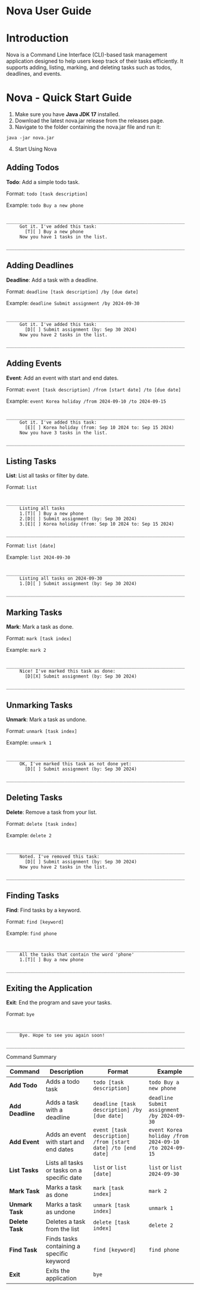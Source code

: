 # Nova User Guide


# Introduction

Nova is a Command Line Interface (CLI)-based task management application designed to help users keep track of their
tasks efficiently. It supports adding, listing, marking, and deleting tasks such as todos, deadlines, and events.

# Nova - Quick Start Guide


1. Make sure you have **Java JDK 17** installed.
2. Download the latest nova.jar release from the releases page.
3. Navigate to the folder containing the nova.jar file and run it:
``` 
java -jar nova.jar
``` 
4. Start Using Nova

## Adding Todos

**Todo**: Add a simple todo task.

Format: `todo [task description]`

Example: `todo Buy a new phone`

```    
    ___________________________________________________________________
     Got it. I've added this task:
       [T][ ] Buy a new phone
     Now you have 1 tasks in the list.
    ___________________________________________________________________
```

## Adding Deadlines

**Deadline**: Add a task with a deadline.

Format: `deadline [task description] /by [due date]`

Example: `deadline Submit assignment /by 2024-09-30`

```
    ___________________________________________________________________
     Got it. I've added this task:
       [D][ ] Submit assignment (by: Sep 30 2024)
     Now you have 2 tasks in the list.
    ___________________________________________________________________
```

## Adding Events

**Event**: Add an event with start and end dates.

Format: `event [task description] /from [start date] /to [due date]`

Example: `event Korea holiday /from 2024-09-10 /to 2024-09-15`

```
    ___________________________________________________________________
     Got it. I've added this task:
       [E][ ] Korea holiday (from: Sep 10 2024 to: Sep 15 2024)
     Now you have 3 tasks in the list.
    ___________________________________________________________________
```   

## Listing Tasks

**List**: List all tasks or filter by date.

Format: `list`  

```   
    ___________________________________________________________________
     Listing all tasks
     1.[T][ ] Buy a new phone
     2.[D][ ] Submit assignment (by: Sep 30 2024)
     3.[E][ ] Korea holiday (from: Sep 10 2024 to: Sep 15 2024)
    ___________________________________________________________________
```

Format: `list [date]`

Example: `list 2024-09-30`
```
    ___________________________________________________________________
     Listing all tasks on 2024-09-30
     1.[D][ ] Submit assignment (by: Sep 30 2024)
    ___________________________________________________________________
```
## Marking  Tasks

**Mark**: Mark a task as done.

Format: `mark [task index]`

Example: `mark 2`  
```
    ___________________________________________________________________
     Nice! I've marked this task as done:
       [D][X] Submit assignment (by: Sep 30 2024)
    ___________________________________________________________________
```

## Unmarking Tasks

**Unmark**: Mark a task as undone.

Format: `unmark [task index]`

Example: `unmark 1`

```
    ___________________________________________________________________
     OK, I've marked this task as not done yet:
       [D][ ] Submit assignment (by: Sep 30 2024)
    ___________________________________________________________________
```

## Deleting Tasks

**Delete**: Remove a task from your list.

Format: `delete [task index]`

Example: `delete 2`

```
    ___________________________________________________________________
     Noted. I've removed this task:
       [D][ ] Submit assignment (by: Sep 30 2024)
     Now you have 2 tasks in the list.
    ___________________________________________________________________
```

## Finding Tasks

**Find**: Find tasks by a keyword.

Format: `find [keyword]`

Example: `find phone`

```
    ___________________________________________________________________
     All the tasks that contain the word 'phone'
     1.[T][ ] Buy a new phone
    ___________________________________________________________________
```

## Exiting the Application

**Exit**: End the program and save your tasks.

Format: `bye`

```
    ___________________________________________________________________
     Bye. Hope to see you again soon!
    ___________________________________________________________________
```

Command Summary

| **Command**       | **Description**                                  | **Format**                                   | **Example**                                    |
|-------------------|--------------------------------------------------|----------------------------------------------|------------------------------------------------|
| **Add Todo**       | Adds a todo task                                | `todo [task description]`                    | `todo Buy a new phone`                         |
| **Add Deadline**   | Adds a task with a deadline                     | `deadline [task description] /by [due date]` | `deadline Submit assignment /by 2024-09-30`    |
| **Add Event**      | Adds an event with start and end dates          | `event [task description] /from [start date] /to [end date]` | `event Korea holiday /from 2024-09-10 /to 2024-09-15` |
| **List Tasks**     | Lists all tasks or tasks on a specific date     | `list` or `list [date]`                      | `list` or `list 2024-09-30`                    |
| **Mark Task**      | Marks a task as done                            | `mark [task index]`                          | `mark 2`                                       |
| **Unmark Task**    | Marks a task as undone                          | `unmark [task index]`                        | `unmark 1`                                     |
| **Delete Task**    | Deletes a task from the list                    | `delete [task index]`                        | `delete 2`                                     |
| **Find Task**      | Finds tasks containing a specific keyword       | `find [keyword]`                             | `find phone`                                   |
| **Exit**           | Exits the application                           | `bye`                                        |                                                |

